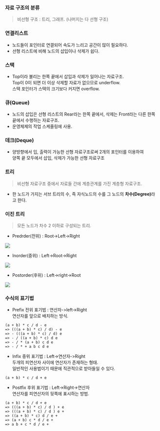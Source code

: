 <h3>자료 구조의 분류</h3>

> 비선형 구조 : 트리, 그래프. (나머지는 다 선형 구조)

<h3>연결리스트</h3>

* 노드들이 포인터로 연결되어 속도가 느리고 공간이 많이 필요하다.
* 선형 리스트에 비해 노드의 삽입이나 삭제가 쉽다.

<h3>스택</h3>

* Top이라 불리는 한쪽 끝에서 삽입과 삭제가 일어나는 자료구조.<br>
Top이 0이 되면 더 이상 삭제할 자료가 없으므로 underflow.<br>
스택 포인터가 스택의 크기보다 커지면 overflow.

<h3>큐(Queue)</h3>

* 노드의 삽입은 선형 리스트의 Rear라는 한쪽 끝에서, 삭제는 Front라는 다른 한쪽 끝에서 수행하는 자료구조.
* 운영체제의 작업 스케줄링에 사용.

<h3>데크(Deque)</h3>

* 양방향에서 입, 출력이 가능한 선형 자료구조로써 2개의 포인터를 이용하여<br>
양쪽 끝 모두에서 삽입, 삭제가 가능한 선형 자료구조

<h3>트리</h3>

> 비선형 자료구조 중에서 자료들 간에 계층관계를 가진 계층형 자료구조.

* 한 노드가 가지는 서브 트리의 수, 즉 자식노드의 수를 그 노드의 <b>차수(Degree)</b>라고 한다.

<h3>이진 트리</h3>

> 모든 노드가 차수 2 이하로 구성되는 트리.

* Predrder(전위) : Root->Left->Right

<img src="https://user-images.githubusercontent.com/45118806/50745345-066c3200-126d-11e9-8c73-80d08a683ac3.PNG"></img>

* Inorder(중위) : Left->Root->Right

<img src="https://user-images.githubusercontent.com/45118806/50745363-1be15c00-126d-11e9-9201-f34445bbfee4.PNG"></img>

* Postorder(후위) : Left->right->Root

<img src="https://user-images.githubusercontent.com/45118806/50745370-256ac400-126d-11e9-82a0-83ac07115a95.PNG"></img>

<h3>수식의 표기법</h3>

* Prefix 전위 표기법 : 연산자->left->Right<br>
연산자를 앞으로 배치하는 방식.

```
(a + b) * c / d - e
=> (((a + b) * c) / d) - e
=> - (((a + b) * c) / d) e
=> - / ((a + b) * c) d e
=> - / * (a + b) c d e
=> - / * + a b c d e
```


* Infix 중위 표기법 : Left->연산자->Right<br>
두개의 피연산자 사이에 연산자가 존재하는 형태.<br>
일반적인 사용법이기 때문에 직관적으로 받아들일 수 있다.

```
(a + b) * c / d + e
```

* Postfix 후위 표기법 : Left->Right->연산자<br>
연산자를 피연산자의 뒷쪽에 표시하는 방법.

```
(a + b) * c / d + e
=> (((a + b) * c) / d ) + e
=> (((a + b) * c) / d ) e +
=> ((a + b) * c) d / e +
=> (a + b) c * d / e +
=> a b + c * d / e +
```
